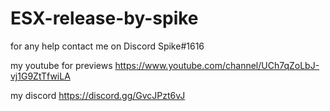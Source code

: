 # ESX-release-by-spike

for any help contact me on Discord Spike#1616

my youtube for previews https://www.youtube.com/channel/UCh7qZoLbJ-vj1G9ZtTfwiLA

my discord https://discord.gg/GvcJPzt6vJ 
